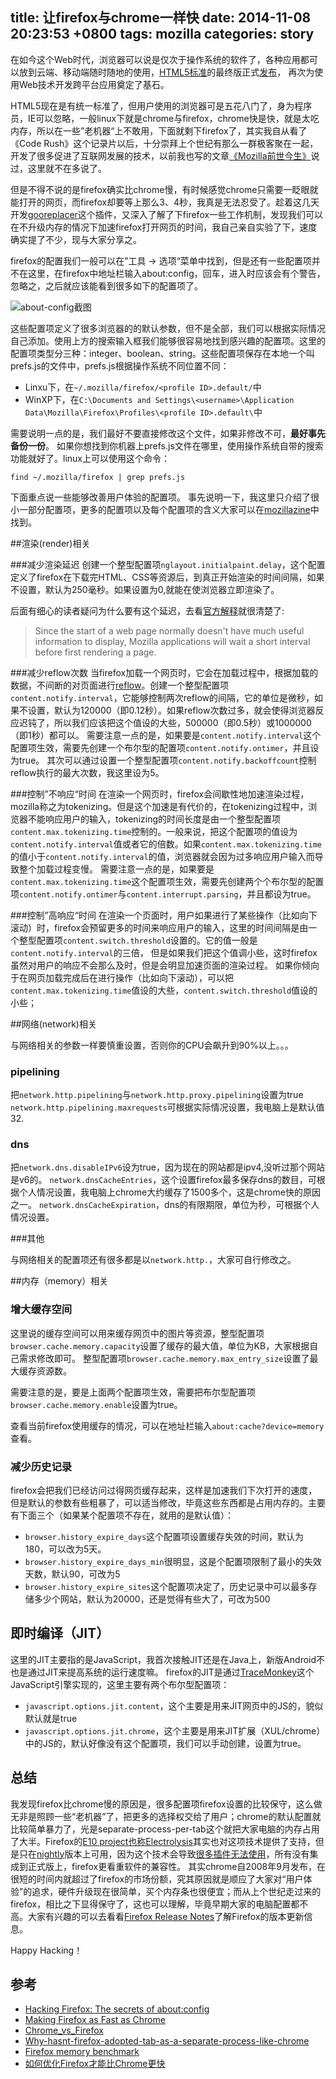title: 让firefox与chrome一样快
date: 2014-11-08 20:23:53 +0800
tags: mozilla
categories: story
---

在如今这个Web时代，浏览器可以说是仅次于操作系统的软件了，各种应用都可以放到云端、移动端随时随地的使用，[HTML5标准](http://www.w3.org/TR/html5/)的最终版正式[发布](http://www.w3.org/blog/news/archives/4167)， 再次为使用Web技术开发跨平台应用奠定了基石。

HTML5现在是有统一标准了，但用户使用的浏览器可是五花八门了，身为程序员，IE可以忽略，一般linux下就是chrome与firefox，chrome快是快，就是太吃内存，所以在一些”老机器“上不敢用，下面就剩下firefox了，其实我自从看了《Code Rush》这个记录片以后，十分崇拜上个世纪有那么一群极客聚在一起，开发了很多促进了互联网发展的技术，以前我也写的文章[《Mozilla前世今生》](/blog/2014/09/14/mozilla-history/)说过，这里就不在多说了。

但是不得不说的是firefox确实比chrome慢，有时候感觉chrome只需要一眨眼就能打开的网页，而firefox却要等上那么3、4秒，我真是无法忍受了。趁着这几天开发[gooreplacer](/gooreplacer/)这个插件，又深入了解了下firefox一些工作机制，发现我们可以在不升级内存的情况下加速firefox打开网页的时间，我自己亲自实验了下，速度确实提了不少，现与大家分享之。

firefox的配置我们一般可以在”工具 -> 选项“菜单中找到，但是还有一些配置项并不在这里，在firefox中地址栏输入about:config，回车，进入时应该会有个警告，忽略之，之后就应该能看到很多如下的配置项了。

<img src="http://img04.taobaocdn.com/imgextra/i4/581166664/TB2L8ImaVXXXXcqXpXXXXXXXXXX_!!581166664.png" alt=" about-config截图"/>

这些配置项定义了很多浏览器的的默认参数，但不是全部，我们可以根据实际情况自己添加。使用上方的搜索输入框我们能够很容易地找到感兴趣的配置项。这里的配置项类型分三种：integer、boolean、string。这些配置项保存在本地一个叫prefs.js的文件中，prefs.js根据操作系统不同位置不同：
- Linxu下，在`~/.mozilla/firefox/<profile ID>.default/`中
- WinXP下，在`C:\Documents and Settings\<username>\Application Data\Mozilla\Firefox\Profiles\<profile ID>.default\`中

需要说明一点的是，我们最好不要直接修改这个文件，如果非修改不可，**最好事先备份一份**。
如果你想找到你机器上prefs.js文件在哪里，使用操作系统自带的搜索功能就好了。linux上可以使用这个命令：

    find ~/.mozilla/firefox | grep prefs.js

下面重点说一些能够改善用户体验的配置项。
事先说明一下，我这里只介绍了很小一部分配置项，更多的配置项以及每个配置项的含义大家可以在[mozillazine](http://kb.mozillazine.org/Category:Preferences)中找到。

##渲染(render)相关

###减少渲染延迟
创建一个整型配置项`nglayout.initialpaint.delay`，这个配置定义了firefox在下载完HTML、CSS等资源后，到真正开始渲染的时间间隔，如果不设置，默认为250毫秒。如果设置为0,就能在使浏览器立即渲染了。

后面有细心的读者疑问为什么要有这个延迟，去看[官方解释](http://kb.mozillazine.org/Nglayout.initialpaint.delay)就很清楚了:
> Since the start of a web page normally doesn't have much useful information to display, Mozilla applications will wait a short interval before first rendering a page.

###减少reflow次数
当firefox加载一个网页时，它会在加载过程中，根据加载的数据，不间断的对页面进行[reflow](http://www.blueidea.com/tech/web/2007/4950.asp)。创建一个整型配置项`content.notify.interval`，它能够控制两次reflow的间隔，它的单位是微秒，如果不设置，默认为120000（即0.12秒）。如果reflow次数过多，就会使得浏览器反应迟钝了，所以我们应该把这个值设的大些，500000（即0.5秒）或1000000（即1秒）都可以。
需要注意一点的是，如果要是`content.notify.interval`这个配置项生效，需要先创建一个布尔型的配置项`content.notify.ontimer`，并且设为true。
其次可以通过设置一个整型配置项`content.notify.backoffcount`控制reflow执行的最大次数，我这里设为5。

###控制”不响应“时间
在渲染一个网页时，firefox会间歇性地加速渲染过程，mozilla称之为tokenizing。但是这个加速是有代价的，在tokenizing过程中，浏览器不能响应用户的输入，tokenizing的时间长度是由一个整型配置项`content.max.tokenizing.time`控制的。一般来说，把这个配置项的值设为`content.notify.interval`值或者它的倍数。如果`content.max.tokenizing.time`的值小于`content.notify.interval`的值，浏览器就会因为过多响应用户输入而导致整个加载过程变慢。
需要注意一点的是，如果要是`content.max.tokenizing.time`这个配置项生效，需要先创建两个个布尔型的配置项`content.notify.ontimer`与`content.interrupt.parsing`，并且都设为true。

###控制”高响应“时间
在渲染一个页面时，用户如果进行了某些操作（比如向下滚动）时，firefox会预留更多的时间来响应用户的输入，这里的时间间隔是由一个整型配置项`content.switch.threshold`设置的。它的值一般是`content.notify.interval`的三倍，  但是如果我们把这个值调小些，这时firefox虽然对用户的响应不会那么及时，但是会明显加速页面的渲染过程。
如果你倾向于在网页加载完成后在进行操作（比如向下滚动），可以把`content.max.tokenizing.time`值设的大些，`content.switch.threshold`值设的小些；

##网络(network)相关

与网络相关的参数一样要慎重设置，否则你的CPU会飙升到90%以上。。。

### pipelining
把`network.http.pipelining`与`network.http.proxy.pipelining`设置为true
`network.http.pipelining.maxrequests`可根据实际情况设置，我电脑上是默认值32.

### dns
把`network.dns.disableIPv6`设为true，因为现在的网站都是ipv4,没听过那个网站是v6的。
`network.dnsCacheEntries`，这个设置firefox最多保存dns的数目，可根据个人情况设置，我电脑上chrome大约缓存了1500多个，这是chrome快的原因之一。
`network.dnsCacheExpiration`，dns的有限期限，单位为秒，可根据个人情况设置。

###其他

与网络相关的配置项还有很多都是以`network.http.`，大家可自行修改之。

##内存（memory）相关

### 增大缓存空间

这里说的缓存空间可以用来缓存网页中的图片等资源，整型配置项`browser.cache.memory.capacity`设置了缓存的最大值，单位为KB，大家根据自己需求修改即可。
整型配置项`browser.cache.memory.max_entry_size`设置了最大缓存资源数。

需要注意的是，要是上面两个配置项生效，需要把布尔型配置项`browser.cache.memory.enable`设置为true。

查看当前firefox使用缓存的情况，可以在地址栏输入`about:cache?device=memory` 查看。

### 减少历史记录

firefox会把我们已经访问过得网页缓存起来，这样是加速我们下次打开的速度，但是默认的参数有些粗暴了，可以适当修改，毕竟这些东西都是占用内存的。主要有下面三个（如果某个配置项不存在，就用的是默认值）：
- `browser.history_expire_days`这个配置项设置缓存失效的时间，默认为180，可以改为5天。
- `browser.history_expire_days_min`很明显，这是个配置项限制了最小的失效天数，默认90，可改为5
- `browser.history_expire_sites`这个配置项决定了，历史记录中可以最多存储多少个网站，默认为20000，还是觉得有些大了，可改为500


## 即时编译（JIT）

这里的JIT主要指的是JavaScript，我首次接触JIT还是在Java上，新版Android不也是通过JIT来提高系统的运行速度嘛。
firefox的JIT是通过[TraceMonkey](https://wiki.mozilla.org/JavaScript:TraceMonkey)这个JavaScript引擎实现的，这里主要有两个布尔型配置项：
- `javascript.options.jit.content`，这个主要是用来JIT网页中的JS的，貌似默认就是true
- `javascript.options.jit.chrome`，这个主要是用来JIT扩展（XUL/chrome）中的JS的，默认好像没有这个配置项，我们可以手动创建，设置为true。



## 总结

我发现firefox比chrome慢的原因是，很多配置项firefox设置的比较保守，这么做无非是照顾一些“老机器”了，把更多的选择权交给了用户；chrome的默认配置就比较简单暴力了，光是separate-process-per-tab这个就把大家电脑的内存占用了大半。Firefox的[E10 project也称Electrolysis](https://wiki.mozilla.org/Electrolysis)其实也对这项技术提供了支持，但是只在[nightly](http://nightly.mozilla.org/)版本上可用，因为这个技术会导致[很多插件无法使用](https://developer.mozilla.org/en-US/Add-ons/Working_with_multiprocess_Firefox)，所有没有集成到正式版上，firefox更看重软件的兼容性。
其实chrome自2008年9月发布，在很短的时间内就超过了firefox的市场份额，究其原因就是顺应了大家对“用户体验”的追求，硬件升级现在很简单，买个内存条也很便宜；而从上个世纪走过来的firefox，相比之下显得保守了，这也可以理解，毕竟早期大家的电脑配置都不高。大家有兴趣的可以去看看[Firefox Release Notes](https://www.mozilla.org/en-US/firefox/releases/)了解Firefox的版本更新信息。

Happy Hacking！

## 参考

- [Hacking Firefox: The secrets of about:config](http://www.computerworld.com/article/2541429/networking/hacking-firefox--the-secrets-of-about-config.html)
- [Making Firefox as Fast as Chrome](http://wikimatze.de/making-firefox-as-fast-as-chrome/)
- [Chrome_vs_Firefox](https://www.wikivs.com/wiki/Chrome_vs_Firefox)
- [Why-hasnt-firefox-adopted-tab-as-a-separate-process-like-chrome](http://www.quora.com/Mozilla-Firefox-Why-hasnt-firefox-adopted-a-chrome-like-model-of-having-each-tab-as-a-separate-process)
- [Firefox memory benchmark](https://areweslimyet.com/)
- [如何优化Firefox才能比Chrome更快](http://www.kuqin.com/shuoit/20091006/70402.html)